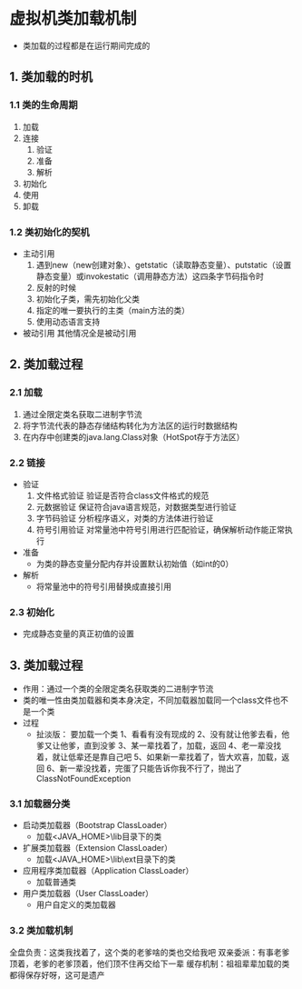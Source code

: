 # 虚拟机类加载机制
* 类加载的过程都是在运行期间完成的
## 1. 类加载的时机
### 1.1 类的生命周期
1. 加载
2. 连接
    1. 验证
    2. 准备
    3. 解析
3. 初始化
4. 使用
5. 卸载
### 1.2 类初始化的契机
* 主动引用
    1. 遇到new（new创建对象）、getstatic（读取静态变量）、putstatic（设置静态变量）或invokestatic（调用静态方法）这四条字节码指令时
    2. 反射的时候
    3. 初始化子类，需先初始化父类
    4. 指定的唯一要执行的主类（main方法的类）
    5. 使用动态语言支持
* 被动引用
    其他情况全是被动引用
## 2. 类加载过程
### 2.1 加载
1. 通过全限定类名获取二进制字节流
2. 将字节流代表的静态存储结构转化为方法区的运行时数据结构
3. 在内存中创建类的java.lang.Class对象（HotSpot存于方法区）
### 2.2 链接
* 验证
    1. 文件格式验证
         验证是否符合class文件格式的规范
    2. 元数据验证
        保证符合java语言规范，对数据类型进行验证
    3. 字节码验证
        分析程序语义，对类的方法体进行验证
    4. 符号引用验证
        对常量池中符号引用进行匹配验证，确保解析动作能正常执行
* 准备
    * 为类的静态变量分配内存并设置默认初始值（如int的0）
* 解析
    * 将常量池中的符号引用替换成直接引用
### 2.3 初始化
* 完成静态变量的真正初值的设置
## 3. 类加载过程
* 作用：通过一个类的全限定类名获取类的二进制字节流
* 类的唯一性由类加载器和类本身决定，不同加载器加载同一个class文件也不是一个类
* 过程
    * 扯淡版：
    要加载一个类
    1、看看有没有现成的
    2、没有就让他爹去看，他爹又让他爹，直到没爹
    3、某一辈找着了，加载，返回
    4、老一辈没找着，就让低辈还是靠自己吧
    5、如果新一辈找着了，皆大欢喜，加载，返回
    6、新一辈没找着，完蛋了只能告诉你我不行了，抛出了ClassNotFoundException
### 3.1 加载器分类
* 启动类加载器（Bootstrap ClassLoader）
    * 加载<JAVA_HOME>\lib目录下的类
* 扩展类加载器（Extension ClassLoader）
    * 加载<JAVA_HOME>\lib\ext目录下的类
* 应用程序类加载器（Application ClassLoader）
    * 加载普通类
* 用户类加载器（User ClassLoader）
    * 用户自定义的类加载器
### 3.2 类加载机制
全盘负责：这类我找着了，这个类的老爹啥的类也交给我吧
双亲委派：有事老爹顶着，老爹的老爹顶着，他们顶不住再交给下一辈
缓存机制：祖祖辈辈加载的类都得保存好呀，这可是遗产



​    